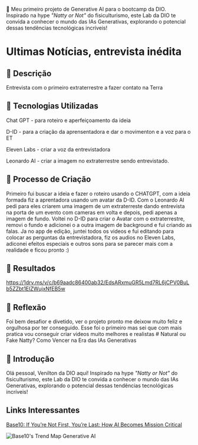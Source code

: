🦾 Meu primeiro projeto de Generative AI para o bootcamp da DIO.  
Inspirado na hype _"Natty or Not"_ do fisiculturismo, este Lab da DIO te convida a conhecer o mundo das IAs Generativas, explorando o potencial dessas tendências tecnológicas incríveis!
# Ultimas Notícias, entrevista inédita 

## 📒 Descrição
Entrevista com o primeiro extraterrestre a fazer contato na Terra 

## 🤖 Tecnologias Utilizadas
Chat GPT - para roteiro e aperfeiçoamento da ideia

D-ID - para a criação da aprensentadora e dar o movimenton e a voz para o ET 

Eleven Labs - criar a voz da entrevistadora

Leonardo AI - criar a imagem no extraterrestre sendo entrevistado. 

## 🧐 Processo de Criação
Primeiro fui buscar a ideia e fazer o roteiro usando o CHATGPT, com a ideia formada fiz a aprentadora usando um avatar da D-ID.
Com o Leonardo AI pedi para eles criarem uma imagem de um extraterreste dando entrevista na porta de um evento com cameras em volta
 e depois, pedi apenas a imagem de fundo. Voltei no D-ID para criar o Avatar com o extraterrestre,
removi o fundo e adicionei o a outra imagem de background e fui criando as falas. Ja no app de edição,
juntei todos os videos e fui editando para colocar as perguntas da entrevistadora, fiz os audios no Eleven Labs,
adiconei efeitos especiais e outros sons para se parecer mais com a realidade e ficou pronto :) 

## 🚀 Resultados
https://1drv.ms/v/c/b69aadc86400ab32/EdsARxmuGR5Lmd7RL6jCPV0BuLb5ZZbt1ElZWujxNfEB5w

## 💭 Reflexão
Foi bem desafior e divetido, ver o projeto pronto me deixow muito feliz e orgulhosa por ter conseguido.
Esse foi o primeiro mas sei que com mais pratica vou conseguir criar videos muito melhores e realistas # Natural ou Fake Natty? Como Vencer na Era das IAs Generativas

## 🚀 Introdução


Olá pessoal, Venilton da DIO aqui! Inspirado na hype _"Natty or Not"_ do fisiculturismo, este Lab da DIO te convida a conhecer o mundo das IAs Generativas, explorando o potencial dessas tendências tecnológicas incríveis!






## Links Interessantes

[Base10: If You’re Not First, You’re Last: How AI Becomes Mission Critical](https://base10.vc/post/generative-ai-mission-critical/)

![Base10's Trend Map Generative AI](https://github.com/digitalinnovationone/lab-natty-or-not/assets/730492/f4df26e8-f8f7-4419-8252-c69d73ea930c)
